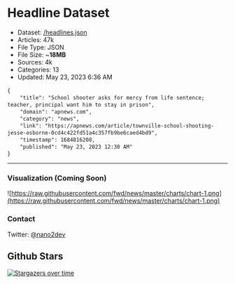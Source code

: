 # Headline Dataset

- Dataset: [/headlines.json](https://raw.githubusercontent.com/fwd/news/master/headlines.json) 
- Articles: 47k
- File Type: JSON
- File Size: ~**18MB**
- Sources: 4k
- Categories: 13
- Updated: May 23, 2023 6:36 AM

```
{
    "title": "School shooter asks for mercy from life sentence; teacher, principal want him to stay in prison",
    "domain": "apnews.com",
    "category": "news",
    "link": "https://apnews.com/article/townville-school-shooting-jesse-osborne-0cd4c422fd51a4c357fb9be6caed4bd9",
    "timestamp": 1684816208,
    "published": "May 23, 2023 12:30 AM"
}
```

---

### Visualization (Coming Soon)

![https://raw.githubusercontent.com/fwd/news/master/charts/chart-1.png](https://raw.githubusercontent.com/fwd/news/master/charts/chart-1.png)

### Contact 

Twitter: [@nano2dev](https://twitter.com/nano2dev)

## Github Stars

[![Stargazers over time](https://starchart.cc/fwd/news.svg)](https://starchart.cc/fwd/news)
